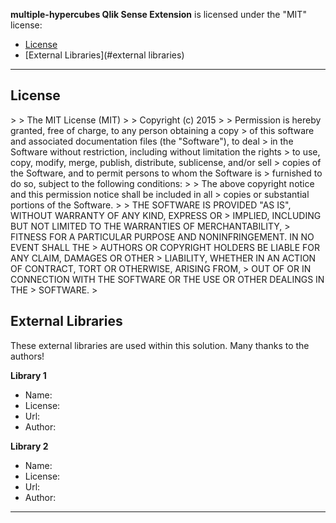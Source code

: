 **multiple-hypercubes Qlik Sense Extension** is licensed under the "MIT" license:

* [License](#license)
* [External Libraries](#external libraries)

---

## License

&gt; 
&gt; The MIT License (MIT)
&gt; 
&gt; Copyright (c) 2015 
&gt; 
&gt; Permission is hereby granted, free of charge, to any person obtaining a copy
&gt; of this software and associated documentation files (the &#34;Software&#34;), to deal
&gt; in the Software without restriction, including without limitation the rights
&gt; to use, copy, modify, merge, publish, distribute, sublicense, and/or sell
&gt; copies of the Software, and to permit persons to whom the Software is
&gt; furnished to do so, subject to the following conditions:
&gt; 
&gt; The above copyright notice and this permission notice shall be included in all
&gt; copies or substantial portions of the Software.
&gt; 
&gt; THE SOFTWARE IS PROVIDED &#34;AS IS&#34;, WITHOUT WARRANTY OF ANY KIND, EXPRESS OR
&gt; IMPLIED, INCLUDING BUT NOT LIMITED TO THE WARRANTIES OF MERCHANTABILITY,
&gt; FITNESS FOR A PARTICULAR PURPOSE AND NONINFRINGEMENT. IN NO EVENT SHALL THE
&gt; AUTHORS OR COPYRIGHT HOLDERS BE LIABLE FOR ANY CLAIM, DAMAGES OR OTHER
&gt; LIABILITY, WHETHER IN AN ACTION OF CONTRACT, TORT OR OTHERWISE, ARISING FROM,
&gt; OUT OF OR IN CONNECTION WITH THE SOFTWARE OR THE USE OR OTHER DEALINGS IN THE
&gt; SOFTWARE.
&gt; 

## External Libraries

These external libraries are used within this solution. Many thanks to the authors!

**Library 1**
* Name:
* License:
* Url:
* Author:

**Library 2**
* Name:
* License:
* Url:
* Author:

---
